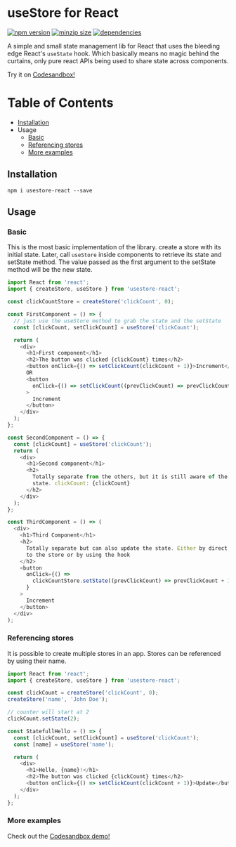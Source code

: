 # useStore for React

[![npm version](https://badge.fury.io/js/usestore-react.svg)](https://badge.fury.io/js/usestore-react)
[![minzip size](https://badgen.net/bundlephobia/minzip/usestore-react)](https://bundlephobia.com/result?p=usestore-react)
[![dependencies](https://badgen.net/bundlephobia/dependency-count/usestore-react)](https://badgen.net/bundlephobia/dependency-count/usestore-react)

A simple and small state management lib for React that uses the bleeding edge React's `useState` hook.
Which basically means no magic behind the curtains, only pure react APIs being used to share state across components.

Try it on [Codesandbox!](https://codesandbox.io/s/usestore-react-demo-efw6z)

# Table of Contents

- [Installation](#installation)
- Usage
  - [Basic](#usage_basic)
  - [Referencing stores](#usage_name)
  - [More examples](https://codesandbox.io/s/usestore-react-demo-efw6z)

## <a name="installation">Installation</a>

`npm i usestore-react --save`

## <a name="usage">Usage</a>

### <a name="usage_basic">Basic</a>

This is the most basic implementation of the library. create a store with its initial state.
Later, call `useStore` inside components to retrieve its state and setState method.
The value passed as the first argument to the setState method will be the new state.

```ts
import React from 'react';
import { createStore, useStore } from 'usestore-react';

const clickCountStore = createStore('clickCount', 0);

const FirstComponent = () => {
  // just use the useStore method to grab the state and the setState
  const [clickCount, setClickCount] = useStore('clickCount');

  return (
    <div>
      <h1>First component</h1>
      <h2>The button was clicked {clickCount} times</h2>
      <button onClick={() => setClickCount(clickCount + 1)}>Increment</button>
      OR
      <button
        onClick={() => setClickCount((prevClickCount) => prevClickCount + 1)}
      >
        Increment
      </button>
    </div>
  );
};

const SecondComponent = () => {
  const [clickCount] = useStore('clickCount');
  return (
    <div>
      <h1>Second component</h1>
      <h2>
        Totally separate from the others, but it is still aware of the same
        state. clickCount: {clickCount}
      </h2>
    </div>
  );
};

const ThirdComponent = () => (
  <div>
    <h1>Third Component</h1>
    <h2>
      Totally separate but can also update the state. Either by direct reference
      to the store or by using the hook
    </h2>
    <button
      onClick={() =>
        clickCountStore.setState((prevClickCount) => prevClickCount + 1)
      }
    >
      Increment
    </button>
  </div>
);
```

### <a name="usage_name">Referencing stores</a>

It is possible to create multiple stores in an app.
Stores can be referenced by using their name.

```ts
import React from 'react';
import { createStore, useStore } from 'usestore-react';

const clickCount = createStore('clickCount', 0);
createStore('name', 'John Doe');

// counter will start at 2
clickCount.setState(2);

const StatefullHello = () => {
  const [clickCount, setClickCount] = useStore('clickCount');
  const [name] = useStore('name');

  return (
    <div>
      <h1>Hello, {name}!</h1>
      <h2>The button was clicked {clickCount} times</h2>
      <button onClick={() => setClickCount(clickCount + 1)}>Update</button>
    </div>
  );
};
```

### More examples

Check out the [Codesandbox demo!](https://codesandbox.io/s/usestore-react-demo-efw6z)
